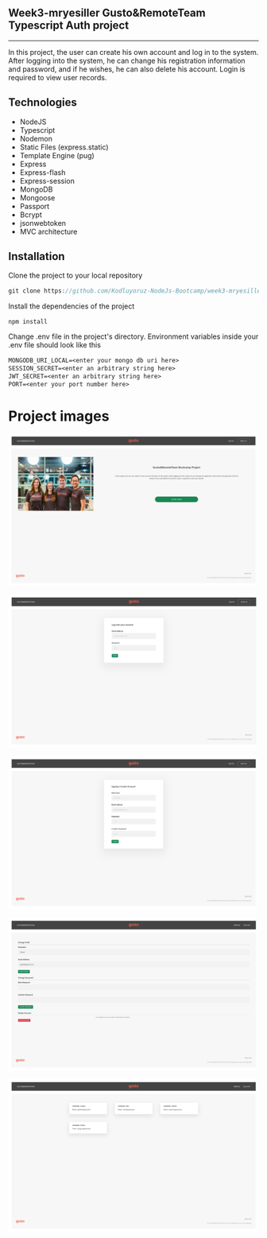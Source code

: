 ## Week3-mryesiller Gusto&RemoteTeam Typescript Auth project
<hr>

<p> In this project, the user can create his own account and log in to the system. After logging into the system, he can change his registration information and password, and if he wishes, he can also delete his account. Login is required to view user records.</p>

## Technologies 

* NodeJS
* Typescript
* Nodemon
* Static Files (express.static)
* Template Engine (pug)
* Express
* Express-flash
* Express-session
* MongoDB
* Mongoose
* Passport
* Bcrypt
* jsonwebtoken
* MVC architecture

## Installation

Clone the project to your local repository
```javascript
git clone https://github.com/Kodluyoruz-NodeJs-Bootcamp/week3-mryesiller

```
Install the dependencies of the project

```
npm install
```
Change  .env file in the project's directory. Environment variables inside your .env file should look like this

```
MONGODB_URI_LOCAL=<enter your mongo db uri here>
SESSION_SECRET=<enter an arbitrary string here>
JWT_SECRET=<enter an arbitrary string here>
PORT=<enter your port number here>
```
# Project images 

![HomePage](/image/gusto_home.png)

![LoginPage](/image/gusto_login.png)

![SignupPage](/image/gusto_signup.png)

![ProfilePage](/image/gusto_profil.png)

![UsersPage](/image/gusto_users.png)

